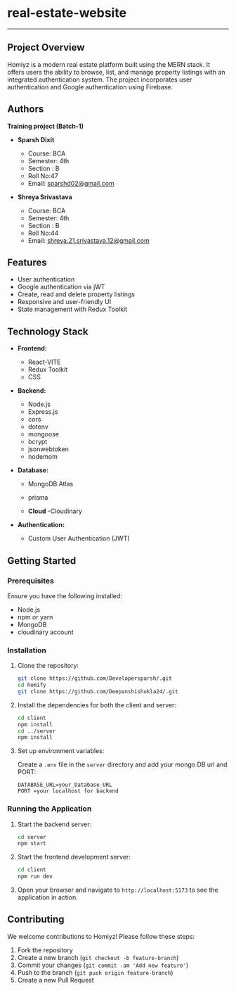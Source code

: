 # real-estate-website


---

## Project Overview

Homiyz is a modern real estate platform built using the MERN stack. It offers users the ability to browse, list, and manage property listings with an integrated authentication system. The project incorporates user authentication  and Google authentication using Firebase.

## Authors
   **Training project (Batch-1)**

- **Sparsh Dixit**
  - Course: BCA 
  - Semester: 4th
  - Section : B
  - Roll No:47
  - Email: sparshd02@gmail.com
  
- **Shreya Srivastava**
   - Course: BCA
   - Semester: 4th
   - Section : B
  - Roll No:44
  - Email: shreya.21.srivastava.12@gmail.com

## Features

- User authentication 
- Google authentication via jWT
- Create, read and delete property listings
- Responsive and user-friendly UI
- State management with Redux Toolkit

## Technology Stack

- **Frontend:**
  - React-VITE
  - Redux Toolkit
  - CSS 
  
  

- **Backend:**
  - Node.js
  - Express.js
  - cors
  - dotenv
  - mongoose
  - bcrypt
  - jsonwebtoken
  - nodemom

- **Database:**
  - MongoDB Atlas
  - prisma

  - **Cloud**
  -Cloudinary

- **Authentication:**
  - Custom User Authentication (JWT)

## Getting Started

### Prerequisites

Ensure you have the following installed:

- Node.js
- npm or yarn
- MongoDB
- cloudinary account

### Installation

1. Clone the repository:
   ```bash
   git clone https://github.com/Developersparsh/.git
   cd homify
   git clone https://github.com/Deepanshishukla24/.git
   ```

2. Install the dependencies for both the client and server:
   ```bash
   cd client
   npm install
   cd ../server
   npm install
   ```

3. Set up environment variables:

   Create a `.env` file in the `server` directory and add your mongo DB url and PORT:

   ```plaintext
   DATABASE_URL=your_Database_URL
   PORT =your localhost for backend
   ```


### Running the Application

1. Start the backend server:
   ```bash
   cd server
   npm start
   ```

2. Start the frontend development server:
   ```bash
   cd client
   npm run dev
   ```

3. Open your browser and navigate to `http://localhost:5173` to see the application in action.

## Contributing

We welcome contributions to Homiyz! Please follow these steps:

1. Fork the repository
2. Create a new branch (`git checkout -b feature-branch`)
3. Commit your changes (`git commit -am 'Add new feature'`)
4. Push to the branch (`git push origin feature-branch`)
5. Create a new Pull Request

